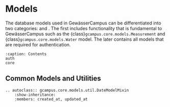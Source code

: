 # Models

The database models used in GewässerCampus can be differentiated into
two categories: [](core) and [](auth). The first includes functionality
that is fundamental to GewässerCampus such as the
{class}`gcampus.core.models.Measurement` and
{class}`gcampus.core.models.Water` model. The later contains all models
that are required for authentication.

```{toctree}
:caption: Contents
auth
core
```

## Common Models and Utilities

```{eval-rst}
.. autoclass:: gcampus.core.models.util.DateModelMixin
    :show-inheritance:
    :members: created_at, updated_at
```
